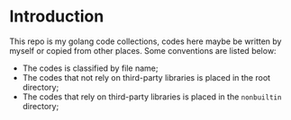 # Introduction
This repo is my golang code collections, codes here maybe be written by myself or copied from other places. Some conventions are listed below:
<br>
- The codes is classified by file name;
- The codes that not rely on third-party libraries is placed in the root directory;
- The codes that rely on third-party libraries is placed in the `nonbuiltin` directory;

